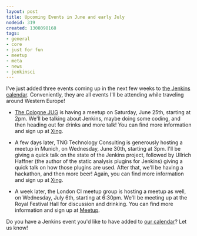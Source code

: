 ```yaml
---
layout: post
title: Upcoming Events in June and early July
nodeid: 319
created: 1308098168
tags:
- general
- core
- just for fun
- meetup
- meta
- news
- jenkinsci
---
```

I've just added three events coming up in the next few weeks to [the Jenkins calendar](http://jenkins-ci.org/calendar). Conveniently, they are all events I'll be attending while traveling around Western Europe!

* [The Cologne JUG](http://jugcologne.org) is having a meetup on Saturday, June 25th, starting at 2pm. We'll be talking about Jenkins, maybe doing some coding, and then heading out for drinks and more talk! You can find more information and sign up at [Xing](https://www.xing.com/events/jugc-jenkins-town-763587).

* A few days later, TNG Technology Consulting is generously hosting a meetup in Munich, on Wednesday, June 30th, starting at 3pm. I'll be giving a quick talk on the state of the Jenkins project, followed by Ullrich Haffner (the author of the static analysis plugins for Jenkins) giving a quick talk on how those plugins are used. After that, we'll be having a hackathon, and then more beer! Again, you can find more information and sign up at [Xing](https://www.xing.com/events/jenkins-treffen-munchen-30-06-2011-776226).

* A week later, the London CI meetup group is hosting a meetup as well, on Wednesday, July 6th, starting at 6:30pm. We'll be meeting up at the Royal Festival Hall for discussion and drinking. You can find more information and sign up at [Meetup](http://www.meetup.com/Continuous-Integration-London/events/21752121/).

Do you have a Jenkins event you'd like to have added to [our calendar](http://jenkins-ci.org/calendar)? Let us know!

<!--break-->
